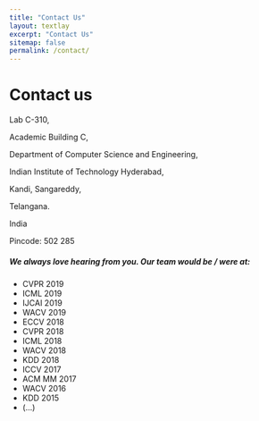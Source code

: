 ```yaml
---
title: "Contact Us"
layout: textlay
excerpt: "Contact Us"
sitemap: false
permalink: /contact/
---
```


<h1 class='page-header'>
Contact us
</h1>

Lab C-310,

Academic Building C,

Department of Computer Science and Engineering,

Indian Institute of Technology Hyderabad,

Kandi, Sangareddy, 

Telangana.

India 

Pincode: 502 285 

##### We always love hearing from you. Our team would be / were at:

* CVPR 2019
* ICML 2019
* IJCAI 2019
* WACV 2019
* ECCV 2018
* CVPR 2018
* ICML 2018
* WACV 2018
* KDD 2018
* ICCV 2017
* ACM MM 2017
* WACV 2016
* KDD 2015 
* (...)
